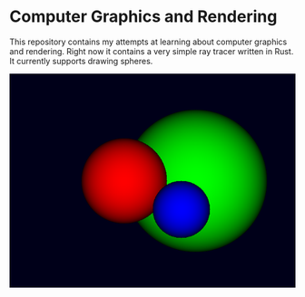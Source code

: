 # Computer Graphics and Rendering

This repository contains my attempts at learning about computer graphics and rendering. Right now it contains a very simple ray tracer written in Rust. It currently supports drawing spheres.

![Ray tracer v1](screenshots/v1.png)
